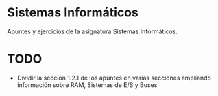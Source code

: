 # Sistemas Informáticos
Apuntes y ejercicios de la asignatura Sistemas Informáticos.

# TODO

- Dividir la sección 1.2.1 de los apuntes en varias secciones ampliando información sobre RAM, Sistemas de E/S y Buses

